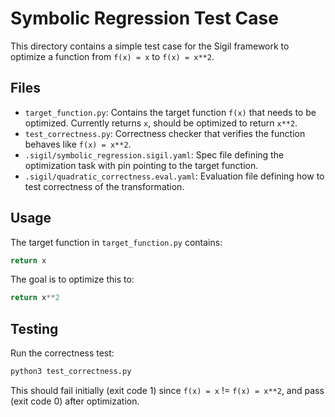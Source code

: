 # Symbolic Regression Test Case

This directory contains a simple test case for the Sigil framework to optimize a function from `f(x) = x` to `f(x) = x**2`.

## Files

- `target_function.py`: Contains the target function `f(x)` that needs to be optimized. Currently returns `x`, should be optimized to return `x**2`.
- `test_correctness.py`: Correctness checker that verifies the function behaves like `f(x) = x**2`.
- `.sigil/symbolic_regression.sigil.yaml`: Spec file defining the optimization task with pin pointing to the target function.
- `.sigil/quadratic_correctness.eval.yaml`: Evaluation file defining how to test correctness of the transformation.

## Usage

The target function in `target_function.py` contains:
```python
return x
```

The goal is to optimize this to:
```python
return x**2
```

## Testing

Run the correctness test:
```bash
python3 test_correctness.py
```

This should fail initially (exit code 1) since `f(x) = x` != `f(x) = x**2`, and pass (exit code 0) after optimization.
